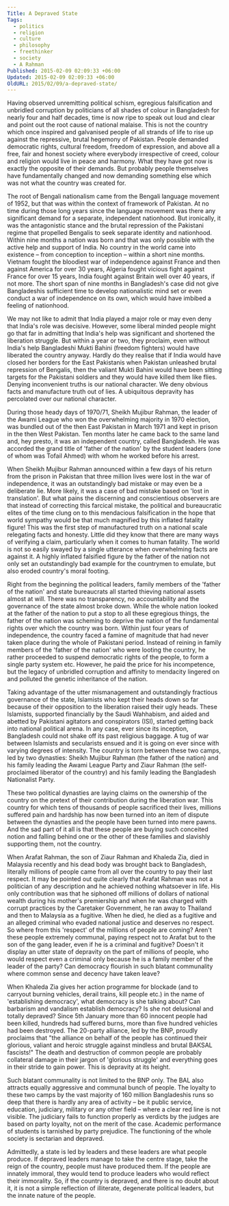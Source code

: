 ```yaml
---
Title: A Depraved State
Tags:
  - politics
  - religion
  - culture
  - philosophy
  - freethinker
  - society
  - A Rahman
Published: 2015-02-09 02:09:33 +06:00
Updated: 2015-02-09 02:09:33 +06:00
OldURL: 2015/02/09/a-depraved-state/
---
```


Having observed unremitting political schism, egregious falsification and unbridled corruption by politicians of all shades of colour in Bangladesh for nearly four and half decades, time is now ripe to speak out loud and clear and point out the root cause of national malaise. This is not the country which once inspired and galvanised people of all strands of life to rise up against the repressive, brutal hegemony of Pakistan. People demanded democratic rights, cultural freedom, freedom of expression, and above all a free, fair and honest society where everybody irrespective of creed, colour and religion would live in peace and harmony. What they have got now is exactly the opposite of their demands. But probably people themselves have fundamentally changed and now demanding something else which was not what the country was created for.

The root of Bengali nationalism came from the Bengali language movement of 1952, but that was within the context of framework of Pakistan. At no time during those long years since the language movement was there any significant demand for a separate, independent nationhood. But ironically, it was the antagonistic stance and the brutal repression of the Pakistani regime that propelled Bengalis to seek separate identity and nationhood. Within nine months a nation was born and that was only possible with the active help and support of India. No country in the world came into existence – from conception to inception – within a short nine months. Vietnam fought the bloodiest war of independence against France and then against America for over 30 years, Algeria fought vicious fight against France for over 15 years, India fought against Britain well over 40 years, if not more. The short span of nine months in Bangladesh's case did not give Bangladeshis sufficient time to develop nationalistic mind set or even conduct a war of independence on its own, which would have imbibed a feeling of nationhood. 

We may not like to admit that India played a major role or may even deny that India's role was decisive. However, some liberal minded people might go that far in admitting that India's help was significant and shortened the liberation struggle. But within a year or two, they proclaim, even without India's help Bangladeshi Mukti Bahini (freedom fighters) would have liberated the country anyway. Hardly do they realise that if India would have closed her borders for the East Pakistanis when Pakistan unleashed brutal repression of Bengalis, then the valiant Mukti Bahini would have been sitting targets for the Pakistani soldiers and they would have killed them like flies. Denying inconvenient truths is our national character. We deny obvious facts and manufacture truth out of lies. A ubiquitous depravity has percolated over our national character. 

During those heady days of 1970/71, Sheikh Mujibur Rahman, the leader of the Awami League who won the overwhelming majority in 1970 election, was bundled out of the then East Pakistan in March 1971 and kept in prison in the then West Pakistan. Ten months later he came back to the same land and, hey presto, it was an independent country, called Bangladesh. He was accorded the grand title of 'father of the nation' by the student leaders (one of whom was Tofail Ahmed) with whom he worked before his arrest. 

When Sheikh Mujibur Rahman announced within a few days of his return from the prison in Pakistan that three million lives were lost in the war of independence, it was an outstandingly bad mistake or may even be a deliberate lie. More likely, it was a case of bad mistake based on 'lost in translation'. But what pains the discerning and conscientious observers are that instead of correcting this farcical mistake, the political and bureaucratic elites of the time clung on to this mendacious falsification in the hope that world sympathy would be that much magnified by this inflated fatality figure! This was the first step of manufactured truth on a national scale relegating facts and honesty. Little did they know that there are many ways of verifying a claim, particularly when it comes to human fatality. The world is not so easily swayed by a single utterance when overwhelming facts are against it. A highly inflated falsified figure by the father of the nation not only set an outstandingly bad example for the countrymen to emulate, but also eroded country's moral footing.  

Right from the beginning the political leaders, family members of the 'father of the nation' and state bureaucrats all started thieving national assets almost at will. There was no transparency, no accountability and the governance of the state almost broke down. While the whole nation looked at the father of the nation to put a stop to all these egregious things, the father of the nation was scheming to deprive the nation of the fundamental rights over which the country was born. Within just four years of independence, the country faced a famine of magnitude that had never taken place during the whole of Pakistani period. Instead of reining in family members of the 'father of the nation' who were looting the country, he rather proceeded to suspend democratic rights of the people, to form a single party system etc. However, he paid the price for his incompetence, but the legacy of unbridled corruption and affinity to mendacity lingered on and polluted the genetic inheritance of the nation. 

Taking advantage of the utter mismanagement and outstandingly fractious governance of the state, Islamists who kept their heads down so far because of their opposition to the liberation raised their ugly heads. These Islamists, supported financially by the Saudi Wahhabism, and aided and abetted by Pakistani agitators and conspirators (ISI), started getting back into national political arena. In any case, ever since its inception, Bangladesh could not shake off its past religious baggage. A tug of war between Islamists and secularists ensued and it is going on ever since with varying degrees of intensity. The country is torn between these two camps, led by two dynasties: Sheikh Mujibur Rahman (the father of the nation) and his family leading the Awami League Party and Ziaur Rahman (the self-proclaimed liberator of the country) and his family leading the Bangladesh Nationalist Party. 
 
These two political dynasties are laying claims on the ownership of the country on the pretext of their contribution during the liberation war. This country for which tens of thousands of people sacrificed their lives, millions suffered pain and hardship has now been turned into an item of dispute between the dynasties and the people have been turned into mere pawns. And the sad part of it all is that these people are buying such conceited notion and falling behind one or the other of these families and slavishly supporting them, not the country. 

When Arafat Rahman, the son of Ziaur Rahman and Khaleda Zia, died in Malaysia recently and his dead body was brought back to Bangladesh, literally millions of people came from all over the country to pay their last respect. It may be pointed out quite clearly that Arafat Rahman was not a politician of any description and he achieved nothing whatsoever in life. His only contribution was that he siphoned off millions of dollars of national wealth during his mother's premiership and when he was charged with corrupt practices by the Caretaker Government, he ran away to Thailand and then to Malaysia as a fugitive. When he died, he died as a fugitive and an alleged criminal who evaded national justice and deserves no respect. So where from this 'respect' of the millions of people are coming? Aren't these people extremely communal, paying respect not to Arafat but to the son of the gang leader, even if he is a criminal and fugitive? Doesn't it display an utter state of depravity on the part of millions of people, who would respect even a criminal only because he is a family member of the leader of the party? Can democracy flourish in such blatant communality where common sense and decency have taken leave?

When Khaleda Zia gives her action programme for blockade (and to carryout burning vehicles, derail trains, kill people etc.) in the name of 'establishing democracy', what democracy is she talking about? Can barbarism and vandalism establish democracy? Is she not delusional and totally depraved? Since 5th January more than 60 innocent people had been killed, hundreds had suffered burns, more than five hundred vehicles had been destroyed. The 20-party alliance, led by the BNP, proudly proclaims that "the alliance on behalf of the people has continued their glorious, valiant and heroic struggle against mindless and brutal BAKSAL fascists!" The death and destruction of common people are probably collateral damage in their jargon of 'glorious struggle' and everything goes in their stride to gain power. This is depravity at its height.    

Such blatant communality is not limited to the BNP only. The BAL also attracts equally aggressive and communal bunch of people. The loyalty to these two camps by the vast majority of 160 million Bangladeshis runs so deep that there is hardly any area of activity – be it public service, education, judiciary, military or any other field – where a clear red line is not visible. The judiciary fails to function properly as verdicts by the judges are based on party loyalty, not on the merit of the case. Academic performance of students is tarnished by party prejudice. The functioning of the whole society is sectarian and depraved.

Admittedly, a state is led by leaders and these leaders are what people produce. If depraved leaders manage to take the centre stage, take the reign of the country, people must have produced them. If the people are innately immoral, they would tend to produce leaders who would reflect their immorality. So, if the country is depraved, and there is no doubt about it, it is not a simple reflection of illiterate, degenerate political leaders, but the innate nature of the people. 

